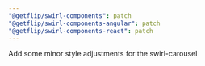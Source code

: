 ```yaml
---
"@getflip/swirl-components": patch
"@getflip/swirl-components-angular": patch
"@getflip/swirl-components-react": patch
---
```


Add some minor style adjustments for the swirl-carousel
